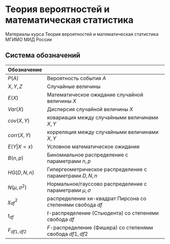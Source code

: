 # Теория вероятностей и математическая статистика

Материалы курса Теория вероятностей и математическая статистика МГИМО МИД России

## Система обозначений

|Обозначение||
|-|-|
|$P(A)$| Вероятность события $A$|
|$X,Y,Z$|Случайные величины|
|$E(X)$|Математическое ожидание случайной величины $X$|
|$Var(X)$|Дисперсия случайной величины $X$|
|$cov(X,Y)$|ковариация между случайными величинами $X,Y$|
|$corr(X,Y)$|корреляция между случайными величинами $X,Y$|
|$E(Y\|X=x)$|Условное математическое ожидание|
|$B(n,p)$|Биномиальное распределение с параметрами $n,p$|
|$HG(D,N,n)$|Гипергеометрическое распределение с параметрами $D,N,n$|
|$N(\mu,\sigma^2)$|Нормальное/гауссово распределение с параметрами $\mu,\sigma$|
|$\chi^2_{df}$|распределение хи-квадрат Пирсона со степенями свобода $df$|
|$t_{df}$|$t$-распределение (Стьюдента) со степенями свобода $df$|
|$F_{df1,df2}$|$F$-распределение (Фишера) со степенями свобода $df1,df2$|
